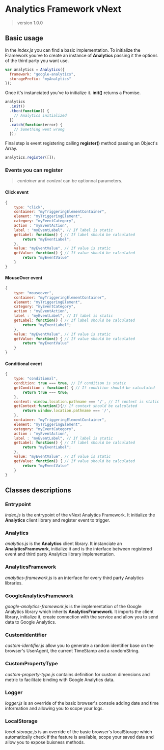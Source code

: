 # Analytics Framework vNext

> version 1.0.0

## Basic usage

In the _index.js_ you can find a basic implementation.
To initialize the Framework you've to create an instance of **Analytics** passing it the options of the third party you want use.

```javascript
var analytics = Analytics({
  framework: "google-analytics",
  storagePrefix: "myAnalytics"
});
```

Once it's instanciated you've to initialize it. **init()** returns a Promise.

```javascript
analytics
  .init()
  .then(function() {
    // Analytics initialized
  })
  .catch(function(error) {
    // Something went wrong
  });
```

Final step is event registering calling **register()** method passing an Object's Array.

```javascript
analytics.register([]);
```

### Events you can register

> *container* and *context* can be optionnal parameters.

#### Click event

```javascript
{
    type: "click",
    container: "myTriggeringElementContainer",
    element: "myTriggeringElement",
    category: "myEventCategory",
    action : "myEventAction",
    label : "myEventLabel", // If label is static
    getLabel: function() { // If label should be calculated
        return "myEventLabel";
    },
    value: "myEventValue", // If value is static
    getValue: function() { // If value should be calculated
        return "myEventValue"
    }
}
```

#### MouseOver event

```javascript
{
    type: "mouseover",
    container: "myTriggeringElementContainer",
    element: "myTriggeringElement",
    category: "myEventCategory",
    action : "myEventAction",
    label : "myEventLabel", // If label is static
    getLabel: function() { // If label should be calculated
        return "myEventLabel";
    },
    value: "myEventValue", // If value is static
    getValue: function() { // If value should be calculated
        return "myEventValue"
    }
}
```

#### Conditional event

```javascript
{
    type: "conditional",
    condition: true === true, // If condition is static
    getCondition : function() { // If condition should be calculated
        return true === true;
    },
    context: window.location.pathname === '/', // If context is static
    getContext:function(){// If context should be calculated
        return window.location.pathname === '/',
    },
    container: "myTriggeringElementContainer",
    element: "myTriggeringElement",
    category: "myEventCategory",
    action : "myEventAction",
    label : "myEventLabel", // If label is static
    getLabel: function() { // If label should be calculated
        return "myEventLabel";
    },
    value: "myEventValue", // If value is static
    getValue: function() { // If value should be calculated
        return "myEventValue"
    }
}
```

## Classes descriptions

### Entrypoint

_index.js_ is the entrypoint of the vNext Analytics Framework. It initialize the **Analytics** client library and register event to trigger.

### Analytics

_analytics.js_ is the **Analytics** client library. It instanciate an **AnalyticsFramework**, initialize it and is the interface between registered event and third party Analytics library implementation.

### AnalyticsFramework

_analytics-framework.js_ is an interface for every third party Analytics libraries.

### GoogleAnalyticsFramework

_google-analytics-framework.js_ is the implementation of the Google Analytics library which inherits **AnalyticsFramework**. It imports the client library, initialize it, create connection with the service and allow you to send data to Google Analytics.

### CustomIdentifier

_custom-identifier.js_ allow you to generate a random identifier base on the browser's UserAgent, the current TimeStamp and a randomString.

### CustomPropertyType

_custom-property-type.js_ contains definition for custom dimensions and metric to facilitate binding with Google Analytics data.

### Logger

_logger.js_ is an override of the basic browser's console adding date and time information and allowing you to scope your logs.

### LocalStorage

_local-storage.js_ is an override of the basic browser's localStorage which automatically check if the feature is available, scope your saved data and allow you to expose buisness methods.

